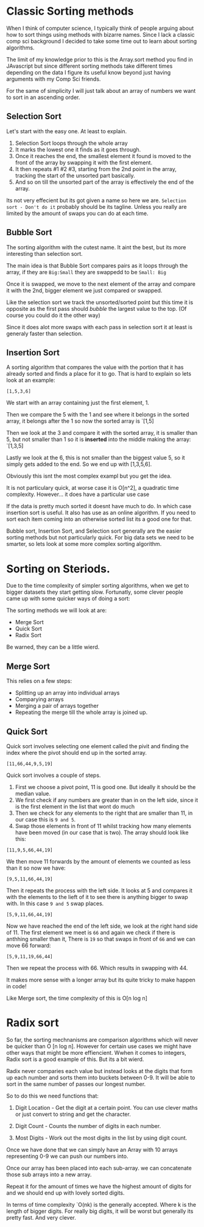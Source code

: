 # Classic Sorting methods

When I think of computer science, I typically think of people arguing about how to sort things using methods with bizarre names. Since I lack a classic comp sci background I decided to take some time out to learn about sorting algorithms.

The limit of my knowledge prior to this is the Array.sort method you find in JAvascript but since different sorting methods take different times depending on the data I figure its useful know beyond just having arguments with my Comp Sci friends.

For the same of simplicity I will just talk about an array of numbers we want to sort in an ascending order.

## Selection Sort

Let's start with the easy one. At least to explain.

1. Selection Sort loops through the whole array
2. It marks the lowest one it finds as it goes through.
3. Once it reaches the end, the smallest element it found is moved to the front of the array by swapping it with the first element.
4. It then repeats #1 #2 #3, starting from the 2nd point in the array, tracking the start of the unsorted part basically.
5. And so on till the unsorted part of the array is effectively the end of the array.

Its not very effecient but its got given a name so here we are. `Selection sort - Don't do it` probably should be its tagline. Unless you really are limited by the amount of swaps you can do at each time.

## Bubble Sort

The sorting algorithm with the cutest name. It aint the best, but its more interesting than selection sort.

The main idea is that Bubble Sort compares pairs as it loops through the array, if they are `Big:Small` they are swappedd to be `Small: Big`

Once it is swapped, we move to the next element of the array and compare it with the 2nd, bigger element we just compared or swapped.

Like the selection sort we track the unsorted/sorted point but this time it is opposite as the first pass should *bubble* the largest value to the top. (Of course you could do it the other way)

Since it does alot more swaps with each pass in selection sort it at least is generaly faster than selection.

## Insertion Sort 

A sorting algorithm that compares the value with the portion that it has already sorted and finds a place for it to go. That is hard to explain so lets look at an example:

`[1,5,3,6]`

We start with an array containing just the first element, 1.

Then we compare the 5 with the 1 and see where it belongs in the sorted array, it belongs after the 1 so now the sorted array is `[1,5]

Then we look at the 3 and compare it with the sorted array, it is smaller than 5, but not smaller than 1 so it is **inserted** into the middle making the array: `[1,3,5]

Lastly we look at the 6, this is not smaller than the biggest value 5, so it simply gets added to the end. So we end up with [1,3,5,6].

Obviously this isnt the most complex exampl but you get the idea.

It is not particulary quick, at worse case it is O[n^2], a quadratic time complexity. However... it does have a particular use case

If the data is pretty much sorted it doesnt have much to do. In which case insertion sort is useful. It also has use as an online algorithm. If you need to sort each item coming into an otherwise sorted list its a good one for that.

Bubble sort, Insertion Sort, and Selection sort generally are the easier sorting methods but not particularly quick. For big data sets we need to be smarter, so lets look at some more complex sorting algorithm.

# Sorting on Steriods.

Due to the time complexity of simpler sorting algorithms, when we get to bigger datasets they start getting slow. Fortunatly, some clever people came up with some quicker ways of doing a sort:

The sorting methods we will look at are:

- Merge Sort
- Quick Sort
- Radix Sort

Be warned, they can be a little wierd.

## Merge Sort

This relies on a few steps:

- Splitting up an array into individual arrays
- Comparying arrays
- Merging a pair of arrays together
- Repeating the merge till the whole array is joined up.
  
## Quick Sort

Quick sort involves selecting one element called the pivit and finding  the index where the pivot should end up in the sorted array.

`[11,66,44,9,5,19]`

Quick sort involves a couple of steps.

1. First we choose a pivot point, 11 is good one. But ideally it should be the median value.
2. We first check if any numbers are greater than in on the left side, since it is the first element in the list that wont do much
3. Then we check for any elements to the right that are smaller than 11, in our case this is `9 and 5`.
4. Swap those elements in front of 11 whilst tracking how many elements have been moved (in our case that is two). The array should look like this:

`[11,9,5,66,44,19]`

We then move 11 forwards by the amount of elements we counted as less than it so now we have:

`[9,5,11,66,44,19]`

Then it repeats the process with the left side. It looks at 5 and compares it with the elements to the lieft of it to see there is anything bigger to swap with. In this case `9 and 5` swap places.

`[5,9,11,66,44,19]`

Now we have reached the end of the left side, we look at the right hand side of 11. The first element we meet is `66` and again we check if there is anthhing smaller than it, There is `19` so that swaps in front of `66` and we can move 66 forward:

`[5,9,11,19,66,44]`

Then we repeat the process with 66. Which results in swapping with 44.

It makes more sense with a longer array but its quite tricky to make happen in code!

Like Merge sort, the time complexity of this is O[n log n]

# Radix sort

So far, the sorting mechnanisms are comparison algorithms which will never be quicker than O [n log n]. However for certain use cases we might have other ways that might be more effiencient. Wwhen it comes to integers, Radix sort is a good example of this. But its a bit wierd.

Radix never comparies each value but instead looks at the digits that form up each number and sorts them into buckets between 0-9. It will be able to sort in the same number of passes our longest number.

So to do this we need functions that:

1. Digit Location - Get the digit at a certain point. You can use clever maths or just convert to string and get the character.

2. Digit Count - Counts the number of digits in each number. 

3. Most Digits - Work out the most digits in the list by using digit count.


Once we have done that we can simply have an Array with 10 arrays representing 0-9 we can push our numbers into.

Once our array has been placed into each sub-array. we can concatenate those sub arrays into a new array. 

Repeat it for the amount of times we have the highest amount of digits for and we should end up with lovely sorted digits.

In terms of time complexity `O(nk) is the generally accepted. Where k is the length of bigger digits. For really big digits, it will be worst but generally its pretty fast. And very clever.


